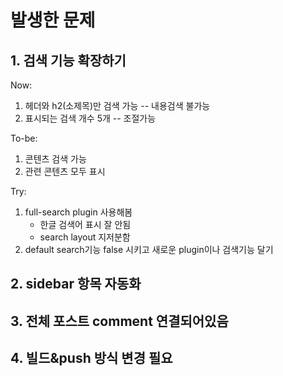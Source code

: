 # 발생한 문제

## 1. 검색 기능 확장하기
Now:
1) 헤더와 h2(소제목)만 검색 가능 -- 내용검색 불가능
2) 표시되는 검색 개수 5개 -- 조절가능  

To-be:
1) 콘텐츠 검색 가능
2) 관련 콘텐츠 모두 표시

Try:
1) full-search plugin 사용해봄
   - 한글 검색어 표시 잘 안됨
   - search layout 지저분함
2) default search기능 false 시키고 새로운 plugin이나 검색기능 달기

## 2. sidebar 항목 자동화

## 3. 전체 포스트 comment 연결되어있음

## 4. 빌드&push 방식 변경 필요